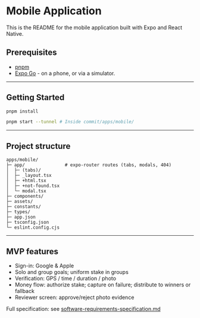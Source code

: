 # Mobile Application

This is the README for the mobile application built with Expo and React Native.

## Prerequisites

- [pnpm](https://pnpm.io/installation)
- [Expo Go](https://expo.dev/client) - on a phone, or via a simulator.

---

## Getting Started


```bash
pnpm install
```

```bash
pnpm start --tunnel # Inside commit/apps/mobile/
```

---

## Project structure

    apps/mobile/
    ├─ app/               # expo-router routes (tabs, modals, 404)
    │  ├─ (tabs)/
    │  ├─ _layout.tsx
    │  ├─ +html.tsx
    │  ├─ +not-found.tsx
    │  └─ modal.tsx
    ├─ components/ 
    ├─ assets/
    ├─ constants/
    ├─ types/
    ├─ app.json
    ├─ tsconfig.json
    └─ eslint.config.cjs

---

## MVP features

- Sign-in: Google & Apple
- Solo and group goals; uniform stake in groups
- Verification: GPS / time / duration / photo
- Money flow: authorize stake; capture on failure; distribute to winners or fallback
- Reviewer screen: approve/reject photo evidence

Full specification: see [software-requirements-specification.md](../../docs/software-requirements-specification.md)
